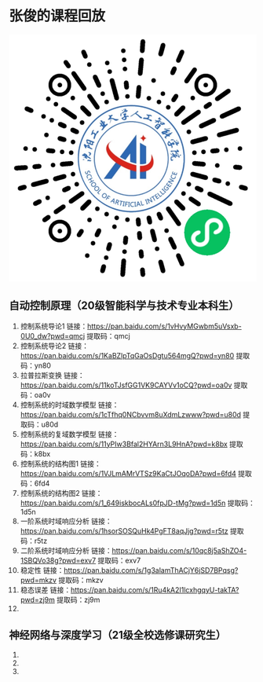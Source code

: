 # 张俊的课程回放

![](微信图片_20201208155933.jpg)

## 自动控制原理（20级智能科学与技术专业本科生）

1. 控制系统导论1           链接：https://pan.baidu.com/s/1vHvyMGwbm5uVsxb-0U0_dw?pwd=qmcj    提取码：qmcj
2. 控制系统导论2           链接：https://pan.baidu.com/s/1KaBZlpTqGaOsDgtu564mgQ?pwd=yn80    提取码：yn80
3. 拉普拉斯变换            链接：https://pan.baidu.com/s/11koTJsfGG1VK9CAYVv1oCQ?pwd=oa0v    提取码：oa0v
4. 控制系统的时域数学模型   链接：https://pan.baidu.com/s/1cTfhq0NCbvvm8uXdmLzwww?pwd=u80d    提取码：u80d
5. 控制系统的复域数学模型   链接：https://pan.baidu.com/s/11yPIw3Bfal2HYArn3L9HnA?pwd=k8bx    提取码：k8bx
6. 控制系统的结构图1       链接：https://pan.baidu.com/s/1VJLmAMrVTSz9KaCtJOqoDA?pwd=6fd4    提取码：6fd4
7. 控制系统的结构图2       链接：https://pan.baidu.com/s/1_649iskbocALs0fpJD-tMg?pwd=1d5n    提取码：1d5n
8. 一阶系统时域响应分析     链接：https://pan.baidu.com/s/1hsorSOSQuHk4PgFT8aqJjg?pwd=r5tz    提取码：r5tz
9. 二阶系统时域响应分析     链接：https://pan.baidu.com/s/10qc8j5aShZO4-1SBQVo38g?pwd=exv7    提取码：exv7
10. 稳定性                链接：https://pan.baidu.com/s/1g3alamThACjY6jSD7BPqsg?pwd=mkzv    提取码：mkzv
11. 稳态误差              链接：https://pan.baidu.com/s/1Ru4kA2I1lcxhgqyU-takTA?pwd=zj9m    提取码：zj9m
12. 

## 神经网络与深度学习（21级全校选修课研究生）

1.
2.
3.

